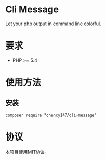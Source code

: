 # Cli Message
Let your php output in command line colorful.

# 要求
- PHP >= 5.4

# 使用方法
## 安装
`composer require "chency147/cli-message"`

## 

# 协议
本项目使用MIT协议。
